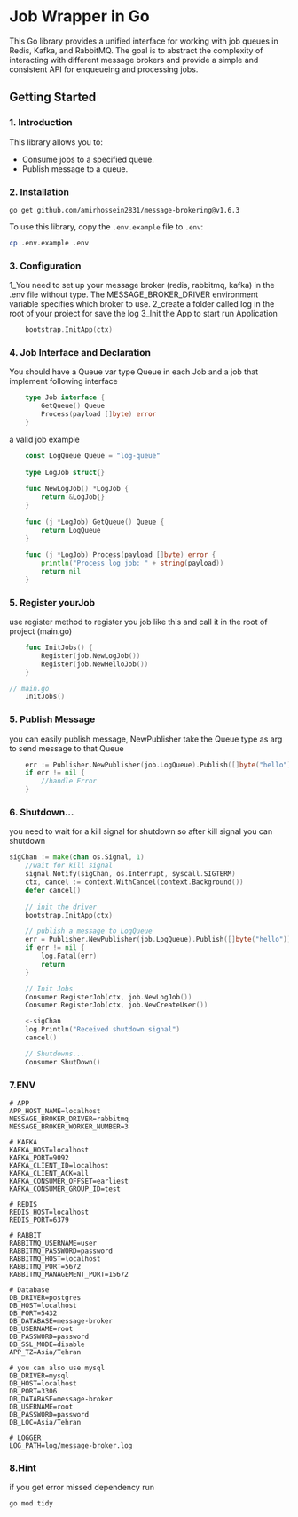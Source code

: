 # Job Wrapper in Go

This Go library provides a unified interface for working with job queues in Redis, Kafka, and RabbitMQ. The goal is to abstract the complexity of interacting with different message brokers and provide a simple and consistent API for enqueueing and processing jobs.

## Getting Started

### 1. Introduction

This library allows you to:

- Consume jobs to a specified queue.
- Publish message to a queue.

### 2. Installation

```shell
go get github.com/amirhossein2831/message-brokering@v1.6.3
```

To use this library, copy the `.env.example` file to `.env`:

```sh
cp .env.example .env
```

### 3. Configuration

1_You need to set up your message broker (redis, rabbitmq, kafka) in the .env file without type. The MESSAGE_BROKER_DRIVER environment variable specifies which broker to use.
2_create a folder called log in the root of your project for save the log 
3_Init the App to start run Application

```go
	bootstrap.InitApp(ctx)
```

### 4. Job Interface and Declaration

You should have a Queue var type Queue in each Job and a job that implement following interface 

```go
    type Job interface {
        GetQueue() Queue
        Process(payload []byte) error
    }
```

a valid job example

```go
    const LogQueue Queue = "log-queue"
    
    type LogJob struct{}
    
    func NewLogJob() *LogJob {
        return &LogJob{}
    }
    
    func (j *LogJob) GetQueue() Queue {
        return LogQueue
    }
    
    func (j *LogJob) Process(payload []byte) error {
        println("Process log job: " + string(payload))
        return nil
    }

```

### 5. Register yourJob

use register method to register you job like this and call it in the root of project (main.go)
```go
    func InitJobs() {
        Register(job.NewLogJob())
        Register(job.NewHelloJob())
    }

// main.go
    InitJobs()
```

### 5. Publish Message

you can easily publish message, NewPublisher take the Queue type as arg to send message to that Queue

```go
    err := Publisher.NewPublisher(job.LogQueue).Publish([]byte("hello"))
	if err != nil {
		//handle Error
	}
```
### 6. Shutdown...

you need to wait for a kill signal for shutdown so after kill signal you can shutdown 

```go
sigChan := make(chan os.Signal, 1)
    //wait for kill signal
	signal.Notify(sigChan, os.Interrupt, syscall.SIGTERM)
	ctx, cancel := context.WithCancel(context.Background())
	defer cancel()
	
	// init the driver
	bootstrap.InitApp(ctx)

	// publish a message to LogQueue
	err = Publisher.NewPublisher(job.LogQueue).Publish([]byte("hello"))
	if err != nil {
		log.Fatal(err)
		return
	}

	// Init Jobs
	Consumer.RegisterJob(ctx, job.NewLogJob())
    Consumer.RegisterJob(ctx, job.NewCreateUser())

	<-sigChan
	log.Println("Received shutdown signal")
	cancel()

	// Shutdowns...
    Consumer.ShutDown()

```


### 7.ENV

```dotenv
# APP
APP_HOST_NAME=localhost
MESSAGE_BROKER_DRIVER=rabbitmq
MESSAGE_BROKER_WORKER_NUMBER=3

# KAFKA
KAFKA_HOST=localhost
KAFKA_PORT=9092
KAFKA_CLIENT_ID=localhost
KAFKA_CLIENT_ACK=all
KAFKA_CONSUMER_OFFSET=earliest
KAFKA_CONSUMER_GROUP_ID=test

# REDIS
REDIS_HOST=localhost
REDIS_PORT=6379

# RABBIT
RABBITMQ_USERNAME=user
RABBITMQ_PASSWORD=password
RABBITMQ_HOST=localhost
RABBITMQ_PORT=5672
RABBITMQ_MANAGEMENT_PORT=15672

# Database
DB_DRIVER=postgres
DB_HOST=localhost
DB_PORT=5432
DB_DATABASE=message-broker
DB_USERNAME=root
DB_PASSWORD=password
DB_SSL_MODE=disable
APP_TZ=Asia/Tehran

# you can also use mysql
DB_DRIVER=mysql
DB_HOST=localhost
DB_PORT=3306
DB_DATABASE=message-broker
DB_USERNAME=root
DB_PASSWORD=password
DB_LOC=Asia/Tehran

# LOGGER
LOG_PATH=log/message-broker.log
```

### 8.Hint

if you get error missed dependency run 

```shell
go mod tidy
```